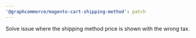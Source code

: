 ```yaml
---
'@graphcommerce/magento-cart-shipping-method': patch
---
```


Solve issue where the shipping method price is shown with the wrong tax.
